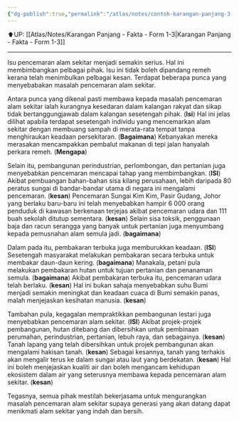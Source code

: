 ```yaml
---
{"dg-publish":true,"permalink":"/atlas/notes/contoh-karangan-panjang-3-form-1-3/"}
---
```


⬆️UP: [[Atlas/Notes/Karangan Panjang - Fakta - Form 1-3\|Karangan Panjang - Fakta - Form 1-3]]

---

Isu pencemaran alam sekitar menjadi semakin serius. Hal ini membimbangkan pelbagai pihak. Isu ini tidak boleh dipandang remeh kerana telah menimbulkan pelbagai kesan. Terdapat beberapa punca yang menyebabakan masalah pencemaran alam sekitar.

Antara punca yang dikenal pasti membawa kepada masalah pencemaran alam sekitar ialah kurangnya kesedaran dalam kalangan rakyat dan sikap tidak bertanggungjawab dalam kalangan sesetengah pihak. (**Isi**) Hal ini jelas dilihat apabila terdapat sesetengah individu yang mencemarkan alam sekitar dengan membuang sampah di merata-rata tempat tanpa menghiraukan keadaan persekitaran. (**Bagaimana**) Kebanyakan mereka merasakan mencampakkan pembalut makanan di tepi jalan hanyalah perkara remeh. (**Mengapa**)

Selain itu, pembangunan perindustrian, perlombongan, dan pertanian juga menyebabkan pencemaran mencapai tahap yang membimbangkan. (**ISI**) Akibat pembuangan bahan-bahan sisa kilang perusahaan, lebih daripada 80 peratus sungai di bandar-bandar utama di negara ini mengalami pencemaran. (**kesan**) Pencemaran Sungai Kim Kim, Pasir Gudang, Johor yang berlaku baru-baru ini telah menyebabkan hampir 6 000 orang penduduk di kawasan berkenaan terjejas akibat pencemaran udara dan 111 buah sekolah ditutup sementara. (**kesan**) Selain sisa toksik, penggunaan baja dan racun serangga yang banyak untuk pertanian juga menyumbang kepada pemusnahan alam semula jadi. (**bagaimana**)

Dalam pada itu, pembakaran terbuka juga memburukkan keadaan. (**ISI**) Sesetengah masyarakat melakukan pembakaran secara terbuka untuk membakar daun-daun kering. (**bagaimana**) Manakala, petani pula melakukan pembakaran hutan untuk tujuan pertanian dan penanaman semula. (**bagaimana**) Akibat pembakaran terbuka itu, pencemaran udara telah berlaku. (**kesan**) Hal ini bukan sahaja menyebabkan suhu Bumi menjadi semakin meningkat dan keadaan cuaca di Bumi semakin panas, malah menjejaskan kesihatan manusia. (**kesan**)

Tambahan pula, kegagalan mempraktikkan pembangunan lestari juga menyebabkan pencemaran alam sekitar. (**ISI**) Akibat projek-projek pembangunan, hutan ditebang dan dibersihkan untuk pembinaan perumahan, perindustrian, pertanian, lebuh raya, dan sebagainya. (**kesan**) Tanah lapang yang telah dibersihkan untuk projek pembangunan akan mengalami hakisan tanah. (**kesan**) Sebagai kesannya, tanah yang terhakis akan mengalir terus ke dalam sungai atau laut yang berdekatan. (**kesan**) Hal ini boleh menjejaskan kualiti air dan boleh mengancam kehidupan ekosistem dalam air yang seterusnya membawa kepada pencemaran alam sekitar. (**kesan**)

Tegasnya, semua pihak mestilah bekerjasama untuk mengurangkan masalah pencemaran alam sekitar supaya generasi yang akan datang dapat menikmati alam sekitar yang indah dan bersih.